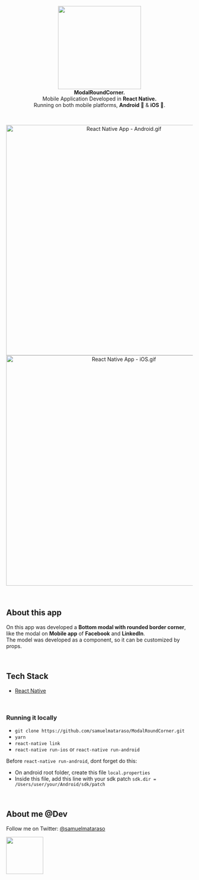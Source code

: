 <!-- header section -->
<p align="center">
  <img src="https://i.imgur.com/t2aQUL1.png" height="224" /><br/>
  <span><b>ModalRoundCorner.</b></span><br/>
  <span>Mobile Application Developed in <b>React Native.</b></span><br/>
  <span>Running on both mobile platforms, <b>Android 🤖</b> & <b>iOS 🍎</b>. </span><br/>
</p>
<!-- header section END -->

<br/>
<!-- show case/gif section -->
<p align="center">
    <img alt="React Native App - Android.gif" height="620" src="https://media.giphy.com/media/dYiUC7wXTFU6Hr3BZE/giphy.gif" />
    <img alt="React Native App - iOS.gif" height="620" src="https://media.giphy.com/media/pyviaeX0R4XDDj4QNK/giphy.gif" />
</p>
<!-- show case/gif section END -->

<br/>

<!-- about app and course section -->

## About this app

On this app was developed a <b>Bottom modal with rounded border corner</b>, like the modal on <b>Mobile app</b> of <b>Facebook</b> and <b>LinkedIn</b>.<br/>
The model was developed as a component, so it can be customized by props.

<br/>

## Tech Stack

- [React Native](https://github.com/facebook/react-native)

<br/>

### Running it locally

- `git clone https://github.com/samuelmataraso/ModalRoundCorner.git`
- `yarn`
- `react-native link`
- `react-native run-ios` or `react-native run-android`

Before `react-native run-android`, dont forget do this:

- On android root folder, create this file `local.properties`
- Inside this file, add this line with your sdk patch `sdk.dir = /Users/user/your/Android/sdk/patch`
  <!-- about app and course section END -->

<br/>

<!-- about me -->

## About me @Dev

Follow me on Twitter: [@samuelmataraso](https://twitter.com/samuelmataraso)

<a href="https://twitter.com/samuelmataraso" target="_blank">
<img src="https://twitter.com/samuelmataraso/profile_image?size=original" height="100" /></a>

<!-- about me  END -->
